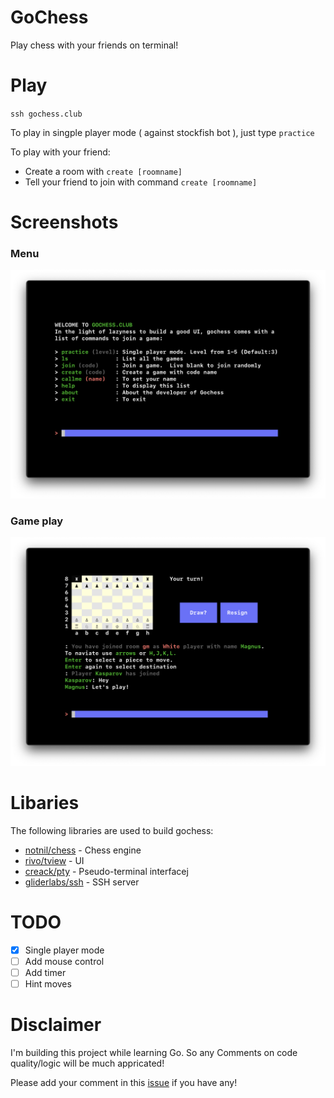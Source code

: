 # GoChess
Play chess with your friends on terminal!
# Play
`ssh gochess.club`

To play in singple player mode ( against stockfish bot ), just type `practice`

To play with your friend:
- Create a room with `create [roomname]`
- Tell your friend to join with command `create [roomname]`


# Screenshots
### Menu
![](./statics/menu.png)
### Game play
![](./statics/gochess.png)

# Libaries
The following libraries are used to build gochess:
- [notnil/chess](https://github.com/notnil/chess) - Chess engine
- [rivo/tview](https://github.com/rivo/tview) - UI
- [creack/pty](https://github.com/creack/pty) - Pseudo-terminal interfacej
- [gliderlabs/ssh](https://github.com/gliderlabs/ssh) - SSH server
# TODO
- [x] Single player mode
- [ ] Add mouse control
- [ ] Add timer
- [ ] Hint moves 

# Disclaimer
I'm building this project while learning Go. So any Comments on code quality/logic will be much appricated!

Please add your comment in this [issue](https://github.com/qnkhuat/chessterm/issues/1) if you have any!
